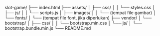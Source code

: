 slot-game/
├── index.html
├── assets/
│   ├── css/
│   │   └── styles.css
│   ├── js/
│   │   └── scripts.js
│   ├── images/
│   │   └── (tempat file gambar)
│   └── fonts/
│       └── (tempat file font, jika diperlukan)
├── vendor/
│   └── bootstrap/
│       ├── css/
│       │   └── bootstrap.min.css
│       └── js/
│           └── bootstrap.bundle.min.js
└── README.md

